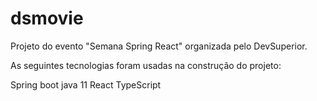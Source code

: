 # dsmovie
Projeto do evento "Semana Spring React" organizada pelo DevSuperior.

As seguintes tecnologias foram usadas na construção do projeto:

Spring boot
java 11
React
TypeScript
